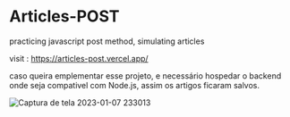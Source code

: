 # Articles-POST
practicing javascript post method, simulating articles

visit : https://articles-post.vercel.app/

caso queira emplementar esse projeto, e necessário hospedar o backend onde seja compativel com Node.js, assim os artigos ficaram salvos.

![Captura de tela 2023-01-07 233013](https://user-images.githubusercontent.com/114265734/211178007-7b198be9-b8b5-4a66-8fd8-c3b050e8a263.png)
